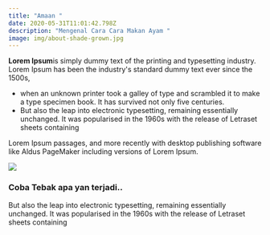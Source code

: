 ```yaml
---
title: "Amaan "
date: 2020-05-31T11:01:42.798Z
description: "Mengenal Cara Cara Makan Ayam "
image: img/about-shade-grown.jpg
---
```

**Lorem Ipsum**is simply dummy text of the printing and typesetting industry. Lorem Ipsum has been the industry's standard dummy text ever since the 1500s, 

* when an unknown printer took a galley of type and scrambled it to make a type specimen book. It has survived not only five centuries. 
* But also the leap into electronic typesetting, remaining essentially unchanged. It was popularised in the 1960s with the release of Letraset sheets containing

Lorem Ipsum passages, and more recently with desktop publishing software like Aldus PageMaker including versions of Lorem Ipsum.

![](img/about-sustainable-farming.jpg)

### **Coba Tebak apa yan terjadi..** 

But also the leap into electronic typesetting, remaining essentially unchanged. It was popularised in the 1960s with the release of Letraset sheets containing